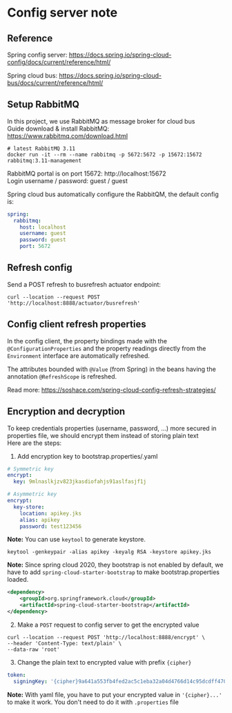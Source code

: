 # Config server note

## Reference
Spring config server: https://docs.spring.io/spring-cloud-config/docs/current/reference/html/

Spring cloud bus: https://docs.spring.io/spring-cloud-bus/docs/current/reference/html/

## Setup RabbitMQ
In this project, we use RabbitMQ as message broker for cloud bus \
Guide download & install RabbitMQ: https://www.rabbitmq.com/download.html
```shell
# latest RabbitMQ 3.11
docker run -it --rm --name rabbitmq -p 5672:5672 -p 15672:15672 rabbitmq:3.11-management
```
RabbitMQ portal is on port 15672: http://localhost:15672 \
Login username / password: guest / guest

Spring cloud bus automatically configure the RabbitQM, the default config is:
```yaml
spring:
  rabbitmq:
    host: localhost
    username: guest
    password: guest
    port: 5672
```

## Refresh config
Send a POST refresh to busrefresh actuator endpoint:
```shell
curl --location --request POST 'http://localhost:8888/actuator/busrefresh'
```

## Config client refresh properties
In the config client, the property bindings made with the ``@ConfigurationProperties`` and the property readings directly from the ``Environment`` interface
are automatically refreshed.

The attributes bounded with ``@Value`` (from Spring) in the beans having the annotation ``@RefreshScope`` is refreshed.

Read more: https://soshace.com/spring-cloud-config-refresh-strategies/

## Encryption and decryption
To keep credentials properties (username, password, ...) more secured in properties file, we should encrypt them instead of storing plain text \
Here are the steps:

1. Add encryption key to bootstrap.properties/.yaml
```yaml
# Symmetric key
encrypt:
  key: 9mlnaslkjzv823jkasdiofahjs91aslfasjf1j
```
```yaml
# Asymmetric key
encrypt:
  key-store:
    location: apikey.jks
    alias: apikey
    password: test123456
```

**Note:** You can use ``keytool`` to generate keystore.
```shell
keytool -genkeypair -alias apikey -keyalg RSA -keystore apikey.jks
```

**Note:** Since spring cloud 2020, they bootstrap is not enabled by default, we have to add ``spring-cloud-starter-bootstrap``
to make bootstrap.properties loaded.
```xml
<dependency>
    <groupId>org.springframework.cloud</groupId>
    <artifactId>spring-cloud-starter-bootstrap</artifactId>
</dependency>
```

2. Make a ``POST`` request to config server to get the encrypted value
```shell
curl --location --request POST 'http://localhost:8888/encrypt' \
--header 'Content-Type: text/plain' \
--data-raw 'root'
```
3. Change the plain text to encrypted value with prefix ``{cipher}``
```yaml
token:
  signingKey: '{cipher}9a641a553fb4fed2ac5c1eba32a04d4766d14c95dcdff470cadbb496e35ed163'
```

**Note:** With yaml file, you have to put your encrypted value in ``'{cipher}...'`` to make it work. You don't need to do it with ``.properties`` file